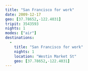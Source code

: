 ```yaml
---
title: "San Francisco for work"
date: 2009-12-17
geo: [37.78652,-122.4031]
tripit: 3543593
nights: 1
modes: ["air"]
destinations:
  -
    title: "San Francisco for work"
    nights: 1
    location: "Westin Market St"
    geo: [37.78652,-122.4031]
---
```



